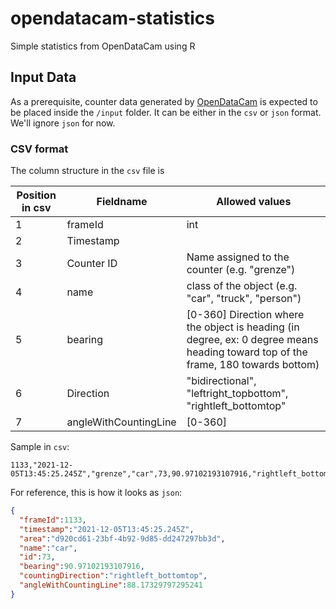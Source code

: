 # opendatacam-statistics
 Simple statistics from OpenDataCam using R

## Input Data
As a prerequisite, counter data generated by [OpenDataCam]() is expected to be placed inside the `/input` folder. It can be either in the `csv` or `json` format. We'll ignore `json` for now.

### CSV format

The column structure in the `csv` file is

| Position in csv | Fieldname | Allowed values |
|--------|--------|----------|
| 1 | frameId | int |
| 2 | Timestamp |  |
| 3 | Counter ID | Name assigned to the counter (e.g. "grenze") |
| 4 | name | class of the object (e.g. "car", "truck", "person") |
| 5 | bearing | [0-360] Direction where the object is heading (in degree, ex: 0 degree means heading toward top of the frame, 180 towards bottom) |
| 6 | Direction | "bidirectional", "leftright_topbottom", "rightleft_bottomtop" |
| 7 | angleWithCountingLine | [0-360] |

Sample in `csv`:
```
1133,"2021-12-05T13:45:25.245Z","grenze","car",73,90.97102193107916,"rightleft_bottomtop",88.17329797295241
```
For reference, this is how it looks as `json`:

```json
{
  "frameId":1133,
  "timestamp":"2021-12-05T13:45:25.245Z",
  "area":"d920cd61-23bf-4b92-9d85-dd247297bb3d",
  "name":"car",
  "id":73,
  "bearing":90.97102193107916,
  "countingDirection":"rightleft_bottomtop",
  "angleWithCountingLine":88.17329797295241
}
```
